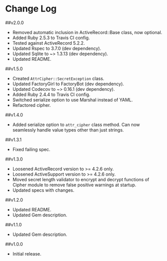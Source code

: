 # Change Log

##v2.0.0
- Removed automatic inclusion in ActiveRecord::Base class, now optional.
- Added Ruby 2.5.3 to Travis CI config.
- Tested against ActiveRecord 5.2.2.
- Updated Rspec to 3.7.0 (dev dependency).
- Updated Sqlite to ~> 1.3.13 (dev dependency).
- Updated README.

##v1.5.0
- Created `AttrCipher::SecretException` class.
- Updated FactoryGirl to FactoryBot (dev dependency).
- Updated Codecov to ~> 0.16.1 (dev dependency).
- Added Ruby 2.4.4 to Travis CI config.
- Switched serialize option to use Marshal instead of YAML.
- Refactored cipher.

##v1.4.0
- Added serialize option to `attr_cipher` class method. Can now seamlessly handle value types other than just strings.

##v1.3.1
- Fixed failing spec.

##v1.3.0
- Loosened ActiveRecord version to >= 4.2.6 only.
- Loosened ActiveSupport version to >= 4.2.6 only.
- Moved secret length validator to encrypt and decrypt functions of Cipher module to remove false positive warnings at startup.
- Updated specs with changes.

##v1.2.0
- Updated README.
- Updated Gem description.

##v1.1.0
- Updated Gem description.

##v1.0.0
- Initial release.
